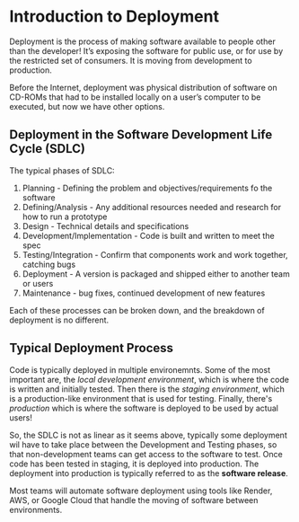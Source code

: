 # Introduction to Deployment

Deployment is the process of making software available to people other than the developer! It’s exposing the software for public use, or for use by the restricted set of consumers. It is moving from development to production.

Before the Internet, deployment was physical distribution of software on CD-ROMs that had to be installed locally on a user’s computer to be executed, but now we have other options.

## Deployment in the Software Development Life Cycle (SDLC)

The typical phases of SDLC:

1. Planning - Defining the problem and objectives/requirements fo the software
2. Defining/Analysis - Any additional resources needed and research for how to run a prototype
3. Design - Technical details and specifications
4. Development/Implementation - Code is built and written to meet the spec
5. Testing/Integration - Confirm that components work and work together, catching bugs
6. Deployment - A version is packaged and shipped either to another team or users
7. Maintenance - bug fixes, continued development of new features

Each of these processes can be broken down, and the breakdown of deployment is no different.

## Typical Deployment Process

Code is typically deployed in multiple environemnts. Some of the most important are, the *local development environment*, which is where the code is written and initially tested. Then there is the *staging environment*, which is a production-like environment that is used for testing. Finally, there's *production* which is where the software is deployed to be used by actual users!

So, the SDLC is not as linear as it seems above, typically some deployment wil have to take place between the Development and Testing phases, so that non-development teams can get access to the software to test. Once code has been tested in staging, it is deployed into production. The deployment into production is typically referred to as the **software release**.

Most teams will automate software deployment using tools like Render, AWS, or Google Cloud that handle the moving of software between environments.

